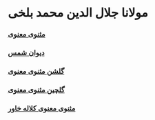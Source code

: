 # مولانا جلال الدین محمد بلخی

### [مثنوی معنوی](./masnavi)
### [دیوان شمس](./shams)
### [گلشن مثنوی معنوی](./golshan)
### [گلچین مثنوی معنوی](./golchin)
### [مثنوی معنوی کلاله خاور](./khavar)

